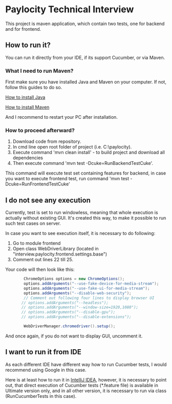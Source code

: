 # Paylocity Technical Interview

This project is maven application, which contain two tests, one for backend and 
for frontend. 

## How to run it?

You can run it directly from your IDE, if its support Cucumber, or via Maven. 

### What I need to run Maven?

First make sure you have installed Java and Maven on your computer. If not, 
follow this guides to do so.

[How to install Java](https://www.theserverside.com/blog/Coffee-Talk-Java-News-Stories-and-Opinions/How-do-I-install-Java-on-Windows)

[How to install Maven](https://toolsqa.com/maven/how-to-install-maven-on-windows/)

And I recommend to restart your PC after installation.

### How to proceed afterward?

1. Download code from repository.
2. In cmd line open root folder of project (i.e. C:\paylocity\).
3. Execute command 'mvn clean install' - to build project and download all dependencies
4. Then execute command 'mvn test -Dcuke=RunBackendTestCuke'.

This command will execute test set containing features for backend, in case you 
want to execute frontend test, run command 'mvn test -Dcuke=RunFrontendTestCuke'

## I do not see any execution

Currently, test is set to run windowless, meaning that whole execution is actually without 
existing GUI. It's created this way, to make it possible to run such test cases on server.

In case you want to see execution itself, it is necessary to do following:

1. Go to module frontend
2. Open class WebDriverLibrary (located in "interview.paylocity.frontend.settings.base")
3. Comment out lines 22 till 25. 

Your code will then look like this:

```java
        ChromeOptions options = new ChromeOptions();
        options.addArguments("--use-fake-device-for-media-stream");
        options.addArguments("--use-fake-ui-for-media-stream");
        options.addArguments("--disable-web-security");
        // Comment out following four lines to display browser UI
       // options.addArguments("--headless");
       // options.addArguments("--window-size=1920,1080");
       // options.addArguments("--disable-gpu");
       // options.addArguments("--disable-extensions");

        WebDriverManager.chromedriver().setup();
```

And once again, if you do not want to display GUI, uncomment it. 

## I want to run it from IDE

As each different IDE have different way how to run Cucumber tests, I would recommend
using Google in this case.

Here is at least how to run it in [IntelliJ IDEA](https://www.jetbrains.com/help/idea/running-cucumber-tests.html),
however, it is necessary to point out, that direct execution of Cucumber tests (*.feature file) is available in Ultimate
version only, and in all other version, it is necessary to run via class (RunCucumberTests in this case).
